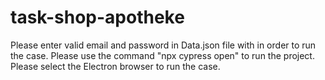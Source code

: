 # task-shop-apotheke
Please enter valid email and password in Data.json file with in order to run the case.
Please use the command "npx cypress open" to run the project.
Please select the Electron browser to run the case.
